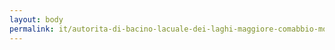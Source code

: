 ```yaml
---
layout: body
permalink: it/autorita-di-bacino-lacuale-dei-laghi-maggiore-comabbio-monate-varese/
---
```


